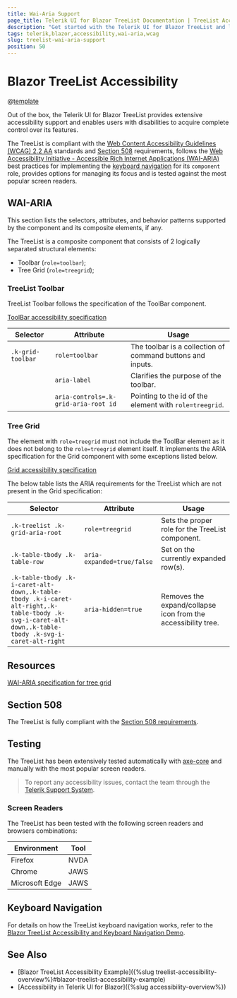 ```yaml
---
title: Wai-Aria Support
page_title: Telerik UI for Blazor TreeList Documentation | TreeList Accessibility
description: "Get started with the Telerik UI for Blazor TreeList and learn about its accessibility support for WAI-ARIA, Section 508, and WCAG 2.2."
tags: telerik,blazor,accessibility,wai-aria,wcag
slug: treelist-wai-aria-support 
position: 50 
---
```


# Blazor TreeList Accessibility

@[template](/_contentTemplates/common/parameters-table-styles.md#table-layout)



Out of the box, the Telerik UI for Blazor TreeList provides extensive accessibility support and enables users with disabilities to acquire complete control over its features.


The TreeList is compliant with the [Web Content Accessibility Guidelines (WCAG) 2.2 AA](https://www.w3.org/TR/WCAG22/) standards and [Section 508](https://www.section508.gov/) requirements, follows the [Web Accessibility Initiative - Accessible Rich Internet Applications (WAI-ARIA)](https://www.w3.org/WAI/ARIA/apg/) best practices for implementing the [keyboard navigation](#keyboard-navigation) for its `component` role, provides options for managing its focus and is tested against the most popular screen readers.

## WAI-ARIA


This section lists the selectors, attributes, and behavior patterns supported by the component and its composite elements, if any.


The TreeList is a composite component that consists of 2 logically separated structural elements:


 - Toolbar (`role=toolbar`);
 - Tree Grid (`role=treegrid`);

### TreeList Toolbar


TreeList Toolbar follows the specification of the ToolBar component.

[ToolBar accessibility specification]({{toolbar_a11y_link}})

| Selector | Attribute | Usage |
| -------- | --------- | ----- |
| `.k-grid-toolbar` | `role=toolbar` | The toolbar is a collection of command buttons and inputs. |
|  | `aria-label` | Clarifies the purpose of the toolbar. |
|  | `aria-controls=.k-grid-aria-root id` | Pointing to the id of the element with `role=treegrid`. |

### Tree Grid


The element with `role=treegrid` must not include the ToolBar element as it does not belong to the `role=treegrid` element itself. It implements the ARIA specification for the Grid component with some exceptions listed below.

[Grid accessibility specification]({{grid_a11y_link}})


The below table lists the ARIA requirements for the TreeList which are not present in the Grid specification:

| Selector | Attribute | Usage |
| -------- | --------- | ----- |
| `.k-treelist .k-grid-aria-root` | `role=treegrid` | Sets the proper role for the TreeList component. |
| `.k-table-tbody .k-table-row` | `aria-expanded=true/false` | Set on the currently expanded row(s). |
| `.k-table-tbody .k-i-caret-alt-down,.k-table-tbody .k-i-caret-alt-right,.k-table-tbody .k-svg-i-caret-alt-down,.k-table-tbody .k-svg-i-caret-alt-right` | `aria-hidden=true` | Removes the expand/collapse icon from the accessibility tree. |

## Resources

[WAI-ARIA specification for tree grid](https://www.w3.org/TR/wai-aria-1.2/#treegrid)

## Section 508


The TreeList is fully compliant with the [Section 508 requirements](http://www.section508.gov/).

## Testing


The TreeList has been extensively tested automatically with [axe-core](https://github.com/dequelabs/axe-core) and manually with the most popular screen readers.

> To report any accessibility issues, contact the team through the [Telerik Support System](https://www.telerik.com/account/support-center).

### Screen Readers


The TreeList has been tested with the following screen readers and browsers combinations:

| Environment | Tool |
| ----------- | ---- |
| Firefox | NVDA |
| Chrome | JAWS |
| Microsoft Edge | JAWS |



## Keyboard Navigation

For details on how the TreeList keyboard navigation works, refer to the [Blazor TreeList Accessibility and Keyboard Navigation Demo](https://demos.telerik.com/blazor-ui/treelist/keyboard-navigation).

## See Also

* [Blazor TreeList Accessibility Example]({%slug treelist-accessibility-overview%}#blazor-treelist-accessibility-example)
* [Accessibility in Telerik UI for Blazor]({%slug accessibility-overview%})